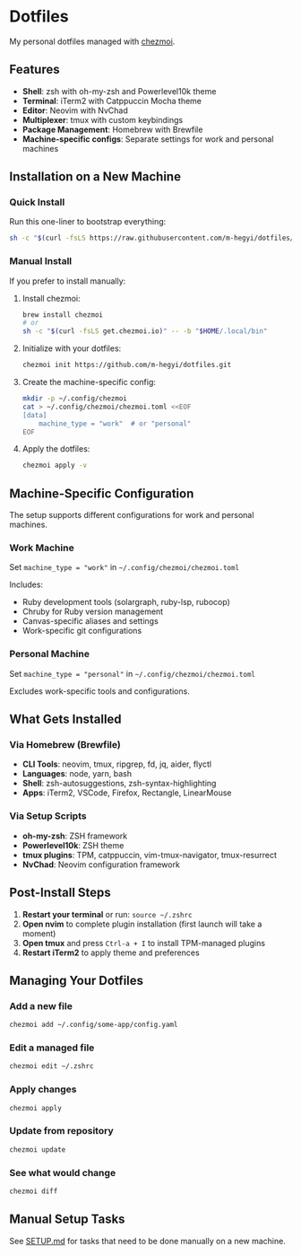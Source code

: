 # Dotfiles

My personal dotfiles managed with [chezmoi](https://www.chezmoi.io/).

## Features

- **Shell**: zsh with oh-my-zsh and Powerlevel10k theme
- **Terminal**: iTerm2 with Catppuccin Mocha theme
- **Editor**: Neovim with NvChad
- **Multiplexer**: tmux with custom keybindings
- **Package Management**: Homebrew with Brewfile
- **Machine-specific configs**: Separate settings for work and personal machines

## Installation on a New Machine

### Quick Install

Run this one-liner to bootstrap everything:

```bash
sh -c "$(curl -fsLS https://raw.githubusercontent.com/m-hegyi/dotfiles/main/install.sh)"
```

### Manual Install

If you prefer to install manually:

1. Install chezmoi:
   ```bash
   brew install chezmoi
   # or
   sh -c "$(curl -fsLS get.chezmoi.io)" -- -b "$HOME/.local/bin"
   ```

2. Initialize with your dotfiles:
   ```bash
   chezmoi init https://github.com/m-hegyi/dotfiles.git
   ```

3. Create the machine-specific config:
   ```bash
   mkdir -p ~/.config/chezmoi
   cat > ~/.config/chezmoi/chezmoi.toml <<EOF
   [data]
       machine_type = "work"  # or "personal"
   EOF
   ```

4. Apply the dotfiles:
   ```bash
   chezmoi apply -v
   ```

## Machine-Specific Configuration

The setup supports different configurations for work and personal machines.

### Work Machine
Set `machine_type = "work"` in `~/.config/chezmoi/chezmoi.toml`

Includes:
- Ruby development tools (solargraph, ruby-lsp, rubocop)
- Chruby for Ruby version management
- Canvas-specific aliases and settings
- Work-specific git configurations

### Personal Machine
Set `machine_type = "personal"` in `~/.config/chezmoi/chezmoi.toml`

Excludes work-specific tools and configurations.

## What Gets Installed

### Via Homebrew (Brewfile)
- **CLI Tools**: neovim, tmux, ripgrep, fd, jq, aider, flyctl
- **Languages**: node, yarn, bash
- **Shell**: zsh-autosuggestions, zsh-syntax-highlighting
- **Apps**: iTerm2, VSCode, Firefox, Rectangle, LinearMouse

### Via Setup Scripts
- **oh-my-zsh**: ZSH framework
- **Powerlevel10k**: ZSH theme
- **tmux plugins**: TPM, catppuccin, vim-tmux-navigator, tmux-resurrect
- **NvChad**: Neovim configuration framework

## Post-Install Steps

1. **Restart your terminal** or run: `source ~/.zshrc`
2. **Open nvim** to complete plugin installation (first launch will take a moment)
3. **Open tmux** and press `Ctrl-a + I` to install TPM-managed plugins
4. **Restart iTerm2** to apply theme and preferences

## Managing Your Dotfiles

### Add a new file
```bash
chezmoi add ~/.config/some-app/config.yaml
```

### Edit a managed file
```bash
chezmoi edit ~/.zshrc
```

### Apply changes
```bash
chezmoi apply
```

### Update from repository
```bash
chezmoi update
```

### See what would change
```bash
chezmoi diff
```

## Manual Setup Tasks

See [SETUP.md](./SETUP.md) for tasks that need to be done manually on a new machine.
